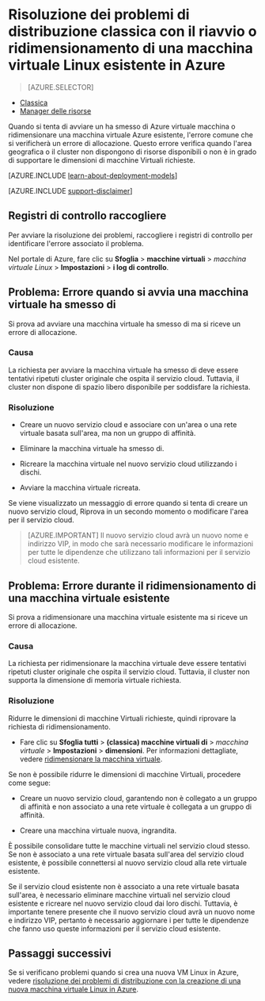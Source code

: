 <properties
   pageTitle="Macchine Virtuali riavviare o problemi di ridimensionamento | Microsoft Azure"
   description="Risoluzione dei problemi di distribuzione classica con il riavvio o ridimensionamento di una macchina virtuale Linux esistente in Azure"
   services="virtual-machines-linux"
   documentationCenter=""
   authors="Deland-Han"
   manager="felixwu"
   editor=""
   tags="top-support-issue"/>

<tags
   ms.service="virtual-machines-linux"
   ms.topic="support-article"
   ms.tgt_pltfrm="vm-linux"
   ms.workload="required"
   ms.date="09/20/2016"
   ms.devlang="na"
   ms.author="delhan"/>

# <a name="troubleshoot-classic-deployment-issues-with-restarting-or-resizing-an-existing-linux-virtual-machine-in-azure"></a>Risoluzione dei problemi di distribuzione classica con il riavvio o ridimensionamento di una macchina virtuale Linux esistente in Azure

> [AZURE.SELECTOR]
- [Classica](../articles/virtual-machines/virtual-machines-linux-classic-restart-resize-error-troubleshooting.md)
- [Manager delle risorse](../articles/virtual-machines/virtual-machines-linux-restart-resize-error-troubleshooting.md)

Quando si tenta di avviare un ha smesso di Azure virtuale macchina o ridimensionare una macchina virtuale Azure esistente, l'errore comune che si verificherà un errore di allocazione. Questo errore verifica quando l'area geografica o il cluster non dispongono di risorse disponibili o non è in grado di supportare le dimensioni di macchine Virtuali richieste.

[AZURE.INCLUDE [learn-about-deployment-models](../../includes/learn-about-deployment-models-classic-include.md)]

[AZURE.INCLUDE [support-disclaimer](../../includes/support-disclaimer.md)]

## <a name="collect-audit-logs"></a>Registri di controllo raccogliere

Per avviare la risoluzione dei problemi, raccogliere i registri di controllo per identificare l'errore associato il problema.

Nel portale di Azure, fare clic su **Sfoglia** > **macchine virtuali** > _macchina virtuale Linux_ > **Impostazioni** > **i log di controllo**.

## <a name="issue-error-when-starting-a-stopped-vm"></a>Problema: Errore quando si avvia una macchina virtuale ha smesso di

Si prova ad avviare una macchina virtuale ha smesso di ma si riceve un errore di allocazione.

### <a name="cause"></a>Causa

La richiesta per avviare la macchina virtuale ha smesso di deve essere tentativi ripetuti cluster originale che ospita il servizio cloud. Tuttavia, il cluster non dispone di spazio libero disponibile per soddisfare la richiesta.

### <a name="resolution"></a>Risoluzione

* Creare un nuovo servizio cloud e associare con un'area o una rete virtuale basata sull'area, ma non un gruppo di affinità.

* Eliminare la macchina virtuale ha smesso di.

* Ricreare la macchina virtuale nel nuovo servizio cloud utilizzando i dischi.

* Avviare la macchina virtuale ricreata.

Se viene visualizzato un messaggio di errore quando si tenta di creare un nuovo servizio cloud, Riprova in un secondo momento o modificare l'area per il servizio cloud.

> [AZURE.IMPORTANT] Il nuovo servizio cloud avrà un nuovo nome e indirizzo VIP, in modo che sarà necessario modificare le informazioni per tutte le dipendenze che utilizzano tali informazioni per il servizio cloud esistente.

## <a name="issue-error-when-resizing-an-existing-vm"></a>Problema: Errore durante il ridimensionamento di una macchina virtuale esistente

Si prova a ridimensionare una macchina virtuale esistente ma si riceve un errore di allocazione.

### <a name="cause"></a>Causa

La richiesta per ridimensionare la macchina virtuale deve essere tentativi ripetuti cluster originale che ospita il servizio cloud. Tuttavia, il cluster non supporta la dimensione di memoria virtuale richiesta.

### <a name="resolution"></a>Risoluzione

Ridurre le dimensioni di macchine Virtuali richieste, quindi riprovare la richiesta di ridimensionamento.

* Fare clic su **Sfoglia tutti** > **(classica) macchine virtuali di** > _macchina virtuale_ > **Impostazioni** > **dimensioni**. Per informazioni dettagliate, vedere [ridimensionare la macchina virtuale](https://msdn.microsoft.com/library/dn168976.aspx).

Se non è possibile ridurre le dimensioni di macchine Virtuali, procedere come segue:

  * Creare un nuovo servizio cloud, garantendo non è collegato a un gruppo di affinità e non associato a una rete virtuale è collegata a un gruppo di affinità.

  * Creare una macchina virtuale nuova, ingrandita.

È possibile consolidare tutte le macchine virtuali nel servizio cloud stesso. Se non è associato a una rete virtuale basata sull'area del servizio cloud esistente, è possibile connettersi al nuovo servizio cloud alla rete virtuale esistente.

Se il servizio cloud esistente non è associato a una rete virtuale basata sull'area, è necessario eliminare macchine virtuali nel servizio cloud esistente e ricreare nel nuovo servizio cloud dai loro dischi. Tuttavia, è importante tenere presente che il nuovo servizio cloud avrà un nuovo nome e indirizzo VIP, pertanto è necessario aggiornare i per tutte le dipendenze che fanno uso queste informazioni per il servizio cloud esistente.

## <a name="next-steps"></a>Passaggi successivi

Se si verificano problemi quando si crea una nuova VM Linux in Azure, vedere [risoluzione dei problemi di distribuzione con la creazione di una nuova macchina virtuale Linux in Azure](../virtual-machines/virtual-machines-linux-troubleshoot-deployment-new-vm.md).
